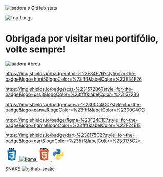 
![Isadora's GitHub stats](https://github-readme-stats.vercel.app/api?username=IsadoraAbreuu&show_icons=true&title_color=c71585&icon_color=c71585&text_color=000000&bg_color=fff0f6)

![Top Langs](https://github-readme-stats.vercel.app/api/top-langs/?username=IsadoraAbreuu&layout=compact&title_color=c71585&text_color=000000&bg_color=fff0f6)











# **Obrigada por visitar meu portifólio, volte sempre!**

![Isadora Abreu](https://img.shields.io/badge/:badgeContent)

<p https://img.shields.io/badge/python-%233776AB?style=for-the-badge&logo=python&logoColor=%23fcdb05&labelColor=3776AB

https://img.shields.io/badge/html-%23E34F26?style=for-the-badge&logo=html5&logoColor=%23ffff&labelColor=%23E34F26

https://img.shields.io/badge/css-%231572B6?style=for-the-badge&logo=css3&logoColor=%23ffff&labelColor=%231572B6

https://img.shields.io/badge/canva-%2300C4CC?style=for-the-badge&logo=canva&logoColor=%23ffff&labelColor=%2300C4CC

https://img.shields.io/badge/figma-%23F24E1E?style=for-the-badge&logo=figma&logoColor=%23ffff&labelColor=%23F24E1E

https://img.shields.io/badge/dart-%230175C2?style=for-the-badge&logo=dart&logoColor=%23ffff&labelColor=%230175C2></p>


<p align="left"> <a href="https://www.w3schools.com/css/" target="_blank" rel="noreferrer"> <img src="https://raw.githubusercontent.com/devicons/devicon/master/icons/css3/css3-original-wordmark.svg" alt="css3" width="40" height="40"/> <a href="https://www.figma.com/" target="_blank" rel="noreferrer"> <img src="https://www.vectorlogo.zone/logos/figma/figma-icon.svg" alt="figma" width="40" height="40"/> </a> <a href="https://www.w3.org/html/" target="_blank" rel="noreferrer"> <img src="https://raw.githubusercontent.com/devicons/devicon/master/icons/html5/html5-original-wordmark.svg" alt="html5" width="40" height="40"/> </a> <a href="https://www.python.org" target="_blank" rel="noreferrer"> <img src="https://raw.githubusercontent.com/devicons/devicon/master/icons/python/python-original.svg" alt="python" width="40" height="40"/> </a> </p>
  



SNAKE
<picture>
  <source media="(prefers-color-scheme: dark)" srcset="github-snake-dark.svg" />
  <source media="(prefers-color-scheme: light)" srcset="github-snake.svg" />
  <img alt="github-snake" src="file:///C:/Users/43912328803/Downloads/github-user-contribution.svg" />
</picture>
